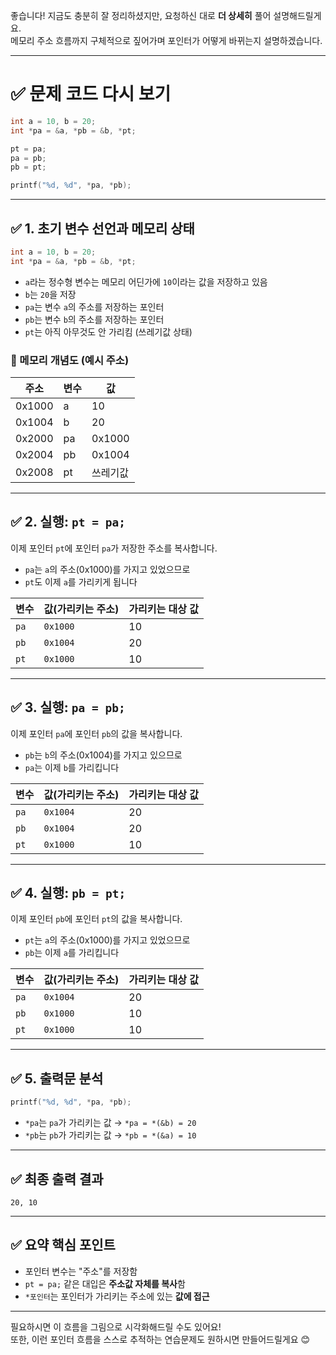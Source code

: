 좋습니다! 지금도 충분히 잘 정리하셨지만, 요청하신 대로 **더 상세히** 풀어 설명해드릴게요.  
메모리 주소 흐름까지 구체적으로 짚어가며 포인터가 어떻게 바뀌는지 설명하겠습니다.

---

# ✅ 문제 코드 다시 보기

```c
int a = 10, b = 20;
int *pa = &a, *pb = &b, *pt;

pt = pa;
pa = pb;
pb = pt;

printf("%d, %d", *pa, *pb);
```

---

## ✅ 1. 초기 변수 선언과 메모리 상태

```c
int a = 10, b = 20;
int *pa = &a, *pb = &b, *pt;
```

- `a`라는 정수형 변수는 메모리 어딘가에 `10`이라는 값을 저장하고 있음  
- `b`는 `20`을 저장  
- `pa`는 변수 `a`의 주소를 저장하는 포인터  
- `pb`는 변수 `b`의 주소를 저장하는 포인터  
- `pt`는 아직 아무것도 안 가리킴 (쓰레기값 상태)

### 📌 메모리 개념도 (예시 주소)

| 주소     | 변수 | 값     |
|----------|------|--------|
| 0x1000   | a    | 10     |
| 0x1004   | b    | 20     |
| 0x2000   | pa   | 0x1000 |
| 0x2004   | pb   | 0x1004 |
| 0x2008   | pt   | 쓰레기값 |

---

## ✅ 2. 실행: `pt = pa;`

이제 포인터 `pt`에 포인터 `pa`가 저장한 주소를 복사합니다.

- `pa`는 `a`의 주소(0x1000)를 가지고 있었으므로
- `pt`도 이제 `a`를 가리키게 됩니다

| 변수 | 값(가리키는 주소) | 가리키는 대상 값 |
|-------|------------------|-----------------|
| `pa`  | `0x1000`         | 10              |
| `pb`  | `0x1004`         | 20              |
| `pt`  | `0x1000`         | 10              |

---

## ✅ 3. 실행: `pa = pb;`

이제 포인터 `pa`에 포인터 `pb`의 값을 복사합니다.

- `pb`는 `b`의 주소(0x1004)를 가지고 있으므로
- `pa`는 이제 `b`를 가리킵니다

| 변수 | 값(가리키는 주소) | 가리키는 대상 값 |
|-------|------------------|-----------------|
| `pa`  | `0x1004`         | 20              |
| `pb`  | `0x1004`         | 20              |
| `pt`  | `0x1000`         | 10              |

---

## ✅ 4. 실행: `pb = pt;`

이제 포인터 `pb`에 포인터 `pt`의 값을 복사합니다.

- `pt`는 `a`의 주소(0x1000)를 가지고 있었으므로
- `pb`는 이제 `a`를 가리킵니다

| 변수 | 값(가리키는 주소) | 가리키는 대상 값 |
|-------|------------------|-----------------|
| `pa`  | `0x1004`         | 20              |
| `pb`  | `0x1000`         | 10              |
| `pt`  | `0x1000`         | 10              |

---

## ✅ 5. 출력문 분석

```c
printf("%d, %d", *pa, *pb);
```

- `*pa`는 `pa`가 가리키는 값 → `*pa = *(&b) = 20`
- `*pb`는 `pb`가 가리키는 값 → `*pb = *(&a) = 10`

---

## ✅ 최종 출력 결과

```
20, 10
```

---

## ✅ 요약 핵심 포인트

- 포인터 변수는 "주소"를 저장함
- `pt = pa;` 같은 대입은 **주소값 자체를 복사**함
- `*포인터`는 포인터가 가리키는 주소에 있는 **값에 접근**

---

필요하시면 이 흐름을 그림으로 시각화해드릴 수도 있어요!  
또한, 이런 포인터 흐름을 스스로 추적하는 연습문제도 원하시면 만들어드릴게요 😊